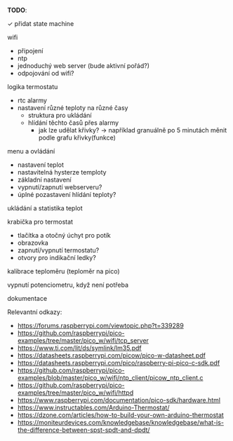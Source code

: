 **TODO**: 

✓ přidat state machine

wifi
 - připojení
 - ntp
 - jednoduchý web server (bude aktivní pořád?)
 - odpojování od wifi?

logika termostatu
 - rtc alarmy
 - nastavení různé teploty na různé časy
    - struktura pro ukládání
    - hlídání těchto časů přes alarmy
        - jak lze udělat křivky? -> například granuálně po 5 minutách měnit podle grafu křivky(funkce)

menu a ovládání
 - nastavení teplot
 - nastavitelná hysterze temploty 
 - základní nastavení
 - vypnutí/zapnutí webserveru?
 - úplné pozastavení hlídání teploty?

ukládání a statistika teplot

krabička pro termostat
 - tlačítka a otočný úchyt pro potík
 - obrazovka
 - zapnutí/vypnutí termostatu?
 - otvory pro indikační ledky?

kalibrace teploměru (teploměr na pico)

vypnutí potenciometru, když není potřeba

dokumentace <!-- <-this -->

Relevantní odkazy:
 - https://forums.raspberrypi.com/viewtopic.php?t=339289
 - https://github.com/raspberrypi/pico-examples/tree/master/pico_w/wifi/tcp_server
 - https://www.ti.com/lit/ds/symlink/lm35.pdf
 - https://datasheets.raspberrypi.com/picow/pico-w-datasheet.pdf
 - https://datasheets.raspberrypi.com/pico/raspberry-pi-pico-c-sdk.pdf
 - https://github.com/raspberrypi/pico-examples/blob/master/pico_w/wifi/ntp_client/picow_ntp_client.c
 - https://github.com/raspberrypi/pico-examples/tree/master/pico_w/wifi/httpd
 - https://www.raspberrypi.com/documentation/pico-sdk/hardware.html
 - https://www.instructables.com/Arduino-Thermostat/
 - https://dzone.com/articles/how-to-build-your-own-arduino-thermostat
 - https://moniteurdevices.com/knowledgebase/knowledgebase/what-is-the-difference-between-spst-spdt-and-dpdt/